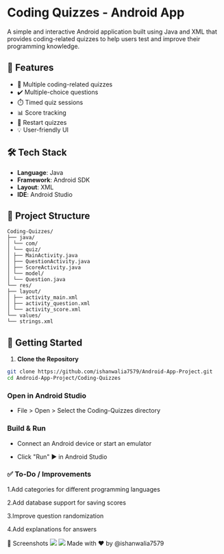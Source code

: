 # Coding Quizzes - Android App

A simple and interactive Android application built using Java and XML that provides coding-related quizzes to help users test and improve their programming knowledge.

## 📱 Features

- 🧠 Multiple coding-related quizzes
- ✔️ Multiple-choice questions
- ⏱️ Timed quiz sessions
- 📊 Score tracking
- 🔁 Restart quizzes
- 💡 User-friendly UI

## 🛠️ Tech Stack

- **Language**: Java
- **Framework**: Android SDK
- **Layout**: XML
- **IDE**: Android Studio

## 📂 Project Structure
```
Coding-Quizzes/
├── java/
│ └── com/
│ └── quiz/
│ ├── MainActivity.java
│ ├── QuestionActivity.java
│ ├── ScoreActivity.java
│ └── model/
│ └── Question.java
└── res/
├── layout/
│ ├── activity_main.xml
│ ├── activity_question.xml
│ └── activity_score.xml
└── values/
└── strings.xml
```



## 🚀 Getting Started

1. **Clone the Repository**

```bash
git clone https://github.com/ishanwalia7579/Android-App-Project.git
cd Android-App-Project/Coding-Quizzes
```


### Open in Android Studio

* File > Open > Select the Coding-Quizzes directory

### Build & Run

* Connect an Android device or start an emulator

* Click "Run" ▶️ in Android Studio


### ✅ To-Do / Improvements
1.Add categories for different programming languages

2.Add database support for saving scores

3.Improve question randomization

4.Add explanations for answers

📸 Screenshots
<img src="quizees.png">
<img src="quizees1.png">
Made with ❤️ by @ishanwalia7579

